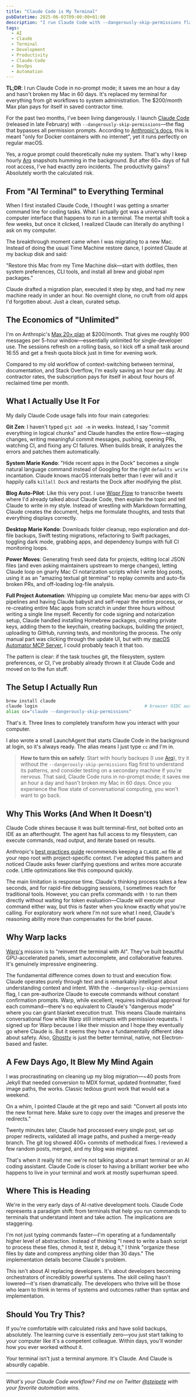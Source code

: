 ```yaml
---
title: "Claude Code is My Terminal"
pubDatetime: 2025-06-03T09:00:00+01:00
description: "I run Claude Code with --dangerously-skip-permissions flag, giving it full system access. Let me show you a new way of approaching terminals."
tags:
  - AI
  - Claude
  - Terminal
  - Development
  - Productivity
  - Claude-Code
  - DevOps
  - Automation
---
```


**TL;DR**: I run Claude Code in no-prompt mode; it saves me an hour a day and hasn't broken my Mac in 60 days. It's replaced my terminal for everything from git workflows to system administration. The $200/month Max plan pays for itself in saved contractor time.

For the past two months, I've been living dangerously. I launch [Claude Code](https://claude.ai/code) (released in late February) with `--dangerously-skip-permissions`—the flag that bypasses all permission prompts. According to [Anthropic's docs](https://docs.anthropic.com/en/docs/claude-code), this is meant "only for Docker containers with no internet", yet it runs perfectly on regular macOS.

Yes, a rogue prompt could theoretically nuke my system. That's why I keep hourly [Arq](https://www.arqbackup.com/) snapshots humming in the background. But after 60+ days of full root access, I've had exactly zero incidents. The productivity gains? Absolutely worth the calculated risk.

## From "AI Terminal" to Everything Terminal

When I first installed Claude Code, I thought I was getting a smarter command line for coding tasks. What I actually got was a universal computer interface that happens to run in a terminal. The mental shift took a few weeks, but once it clicked, I realized Claude can literally do anything I ask on my computer.

The breakthrough moment came when I was migrating to a new Mac. Instead of doing the usual Time Machine restore dance, I pointed Claude at my backup disk and said:

"Restore this Mac from my Time Machine disk—start with dotfiles, then system preferences, CLI tools, and install all brew and global npm packages."

Claude drafted a migration plan, executed it step by step, and had my new machine ready in under an hour. No overnight clone, no cruft from old apps I'd forgotten about. Just a clean, curated setup.

## The Economics of "Unlimited"

I'm on Anthropic's [Max 20× plan](/posts/2025/stop-overthinking-ai-subscriptions/) at $200/month. That gives me roughly 900 messages per 5-hour window—essentially unlimited for single-developer use. The sessions refresh on a rolling basis, so I kick off a small task around 16:55 and get a fresh quota block just in time for evening work.

Compared to my old workflow of context-switching between terminal, documentation, and Stack Overflow, I'm easily saving an hour per day. At contractor rates, the subscription pays for itself in about four hours of reclaimed time per month.

## What I Actually Use It For

My daily Claude Code usage falls into four main categories:

**Git Zen**: I haven't typed `git add -m` in weeks. Instead, I say "commit everything in logical chunks" and Claude handles the entire flow—staging changes, writing meaningful commit messages, pushing, opening PRs, watching CI, and fixing any CI failures. When builds break, it analyzes the errors and patches them automatically.

**System Marie Kondo**: "Hide recent apps in the Dock" becomes a single natural language command instead of Googling for the right `defaults write` incantation. Claude knows macOS internals better than I ever will and it happily calls `killall Dock` and restarts the Dock after modifying the plist.

**Blog Auto-Pilot**: Like this very post. I use [Wispr Flow](https://wisprflow.ai/) to transcribe tweets where I'd already talked about Claude Code, then explain the topic and tell Claude to write in my style. Instead of wrestling with Markdown formatting, Claude creates the document, helps me formulate thoughts, and tests that everything displays correctly.

**Desktop Marie Kondo**: Downloads folder cleanup, repo exploration and dot-file backups, Swift testing migrations, refactoring to Swift packages, toggling dark mode, grabbing apps, and dependency bumps with full CI monitoring loops.

**Power Moves**: Generating fresh seed data for projects, editing local JSON files (and even asking maintainers upstream to merge changes), letting Claude loop on gnarly Mac CI notarization scripts while I write blog posts, using it as an "amazing textual git terminal" to replay commits and auto-fix broken PRs, and off-loading log-file analysis.

**Full Project Automation**: Whipping up complete Mac menu-bar apps with CI pipelines and having Claude babysit and self-repair the entire process, or re-creating entire Mac apps from scratch in under three hours without writing a single line myself. Recently for code signing and notarization setup, Claude handled installing Homebrew packages, creating private keys, adding them to the keychain, creating backups, building the project, uploading to GitHub, running tests, and monitoring the process. The only manual part was clicking through the update UI, but with my [macOS Automator MCP Server](https://github.com/steipete/macos-automator-mcp), I could probably teach it that too.

The pattern is clear: if the task touches git, the filesystem, system preferences, or CI, I've probably already thrown it at Claude Code and moved on to the fun stuff.

## The Setup I Actually Run

```bash
brew install claude
claude login                                         # browser OIDC auth
alias cc="claude --dangerously-skip-permissions"
```

That's it. Three lines to completely transform how you interact with your computer.

I also wrote a small LaunchAgent that starts Claude Code in the background at login, so it's always ready. The alias means I just type `cc` and I'm in.

> **How to turn this on safely**: Start with hourly backups (I use [Arq](https://www.arqbackup.com/)), try it without the `--dangerously-skip-permissions` flag first to understand its patterns, and consider testing on a secondary machine if you're nervous. That said, Claude Code runs in no-prompt mode; it saves me an hour a day and hasn't broken my Mac in 60 days. Once you experience the flow state of conversational computing, you won't want to go back.

## Why This Works (And When It Doesn't)

Claude Code shines because it was built terminal-first, not bolted onto an IDE as an afterthought. The agent has full access to my filesystem, can execute commands, read output, and iterate based on results.

Anthropic's [best practices guide](https://www.anthropic.com/engineering/claude-code-best-practices) recommends keeping a `CLAUDE.md` file at your repo root with project-specific context. I've adopted this pattern and noticed Claude asks fewer clarifying questions and writes more accurate code. Little optimizations like this compound quickly.

The main limitation is response time. Claude's thinking process takes a few seconds, and for rapid-fire debugging sessions, I sometimes reach for traditional tools. However, you can prefix commands with `!` to run them directly without waiting for token evaluation—Claude will execute your command either way, but this is faster when you know exactly what you're calling. For exploratory work where I'm not sure what I need, Claude's reasoning ability more than compensates for the brief pause.

## Why Warp lacks

[Warp's](https://www.warp.dev/) mission is to "reinvent the terminal with AI". They've built beautiful GPU-accelerated panels, smart autocomplete, and collaborative features. It's genuinely impressive engineering.

The fundamental difference comes down to trust and execution flow. Claude operates purely through text and is remarkably intelligent about understanding context and intent. With the `--dangerously-skip-permissions` flag, I can pre-authorize Claude to execute commands without constant confirmation prompts. Warp, while excellent, requires individual approval for each command—there's no equivalent to Claude's "dangerous mode" where you can grant blanket execution trust. This means Claude maintains conversational flow while Warp still interrupts with permission requests. I signed up for Warp because I like their mission and I hope they eventually go where Claude is. But it seems they have a fundamentally different idea about safety. Also, [Ghostty](https://ghostty.org/) is just the better terminal, native, not Electron-based and faster.

## A Few Days Ago, It Blew My Mind Again

I was procrastinating on cleaning up my blog migration—~40 posts from Jekyll that needed conversion to MDX format, updated frontmatter, fixed image paths, the works. Classic tedious grunt work that would eat a weekend.

On a whim, I pointed Claude at the git repo and said: "Convert all posts into the new format here. Make sure to copy over the images and preserve the redirects."

Twenty minutes later, Claude had processed every single post, set up proper redirects, validated all image paths, and pushed a merge-ready branch. The git log showed 400+ commits of methodical fixes. I reviewed a few random posts, merged, and my blog was migrated.

That's when it really hit me: we're not talking about a smart terminal or an AI coding assistant. Claude Code is closer to having a brilliant worker bee who happens to live in your terminal and work at mostly superhuman speed.

## Where This is Heading

We're in the very early days of AI-native development tools. Claude Code represents a paradigm shift: from terminals that help you run commands to terminals that understand intent and take action. The implications are staggering.

I'm not just typing commands faster—I'm operating at a fundamentally higher level of abstraction. Instead of thinking "I need to write a bash script to process these files, chmod it, test it, debug it," I think "organize these files by date and compress anything older than 30 days." The implementation details become Claude's problem.

This isn't about AI replacing developers. It's about developers becoming orchestrators of incredibly powerful systems. The skill ceiling hasn't lowered—it's risen dramatically. The developers who thrive will be those who learn to think in terms of systems and outcomes rather than syntax and implementation.

## Should You Try This?

If you're comfortable with calculated risks and have solid backups, absolutely. The learning curve is essentially zero—you just start talking to your computer like it's a competent colleague. Within days, you'll wonder how you ever worked without it.

Your terminal isn't just a terminal anymore. It's Claude. And Claude is absurdly capable.

---

*What's your Claude Code workflow? Find me on Twitter [@steipete](https://twitter.com/steipete) with your favorite automation wins.*